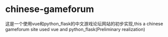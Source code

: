 # chinese-gameforum
这是一个使用vue和python_flask的中文游戏论坛网站的初步实现,this a chinese gameforum site used vue and python_flask(Preliminary realization)
